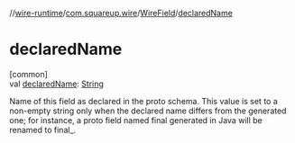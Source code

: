 //[wire-runtime](../../../index.md)/[com.squareup.wire](../index.md)/[WireField](index.md)/[declaredName](declared-name.md)

# declaredName

[common]\
val [declaredName](declared-name.md): [String](https://kotlinlang.org/api/latest/jvm/stdlib/kotlin/-string/index.html)

Name of this field as declared in the proto schema. This value is set to a non-empty string only when the declared name differs from the generated one; for instance, a proto field named final generated in Java will be renamed to final_.
